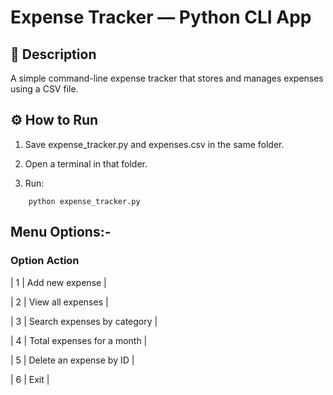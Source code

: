 # Expense Tracker — Python CLI App
## 🧩 Description

A simple command-line expense tracker that stores and manages expenses using a CSV file.

## ⚙️ How to Run

1. Save expense_tracker.py and expenses.csv in the same folder.

2. Open a terminal in that folder.

3. Run:

``` 
    python expense_tracker.py 
```

## Menu Options:-

### Option Action

| 1	| Add new expense |

| 2	| View all expenses |

| 3	| Search expenses by category |

| 4	| Total expenses for a month |

| 5	| Delete an expense by ID |

| 6 | Exit |